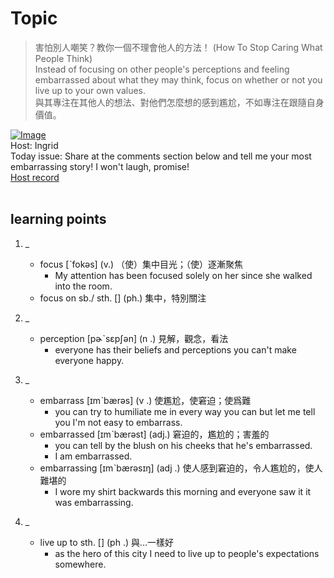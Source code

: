 # Topic

> 害怕別人嘲笑？教你一個不理會他人的方法！ (How To Stop Caring What People Think) <br>
> Instead of focusing on other people's perceptions and feeling embarrassed about what they may think, focus on whether or not you live up to your own values. <br>
> 與其專注在其他人的想法、對他們怎麼想的感到尷尬，不如專注在跟隨自身價值。 <br>

[![Image](https://cdn.voicetube.com/assets/thumbnails/61JRS9raMbk.jpg)](https://www.youtube.com/embed/61JRS9raMbk?rel=0&showinfo=0&cc_load_policy=0&controls=1&autoplay=1&iv_load_policy=3&playsinline=1&wmode=transparent&start=41&end=53&enablejsapi=1&origin=https://tw.voicetube.com&widgetid=1)<br>
Host: Ingrid
<br>Today issue: Share at the comments section below and tell me your most embarrassing story! I won't laugh, promise!
<br>
[Host record](https://cdn.voicetube.com/everyday_records/4535/1596474748.mp3)
<br><br>
## learning points
1. _
	* focus [ˋfokəs] (v.) （使）集中目光；（使）逐漸聚焦
		- My attention has been focused solely on her since she walked into the room.
	* focus on sb./ sth.  [] (ph.) 集中，特別關注

2. _
	* perception  [pɚˋsɛpʃən] (n .) 見解，觀念，看法
		- everyone has their beliefs and perceptions you can't make everyone happy.

3. _
	* embarrass [ɪmˋbærəs] (v .) 使尷尬，使窘迫；使爲難
		- you can try to humiliate me in every way you can but let me tell you I'm not easy to embarrass.
	* embarrassed [ɪmˋbærəst] (adj.) 窘迫的，尷尬的；害羞的
		- you can tell by the blush on his cheeks that he's embarrassed.
		-  I am embarrassed.
	* embarrassing [ɪmˋbærəsɪŋ] (adj .) 使人感到窘迫的，令人尷尬的，使人難堪的
		- I wore my shirt backwards this morning and everyone saw it it was embarrassing.

4. _
	* live up to sth. [] (ph .) 與…一樣好
		- as the hero of this city I need to live up to people's expectations somewhere.
